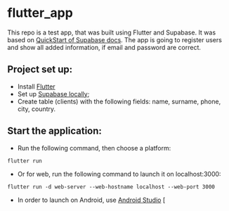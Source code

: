 # flutter_app
This repo is a test app, that was built using Flutter and Supabase. It was based on [QuickStart of Supabase docs](https://supabase.com/docs/guides/with-flutter).
The app is going to register users and show all added information, if email and password are correct.
## Project set up: 
- Install [Flutter](https://docs.flutter.dev/get-started/install)
- Set up [Supabase locally](https://supabase.com/docs/guides/local-development);
- Create table (clients) with the following fields: name, surname, phone, city, country.
## Start the application: 
- Run the following command, then choose a platform:
```
flutter run
```
- Or for web, run the following command to launch it on localhost:3000:
```
flutter run -d web-server --web-hostname localhost --web-port 3000
```
- In order to launch on Android, use [Android Studio](https://developer.android.com/training/basics/firstapp/running-app)
[
